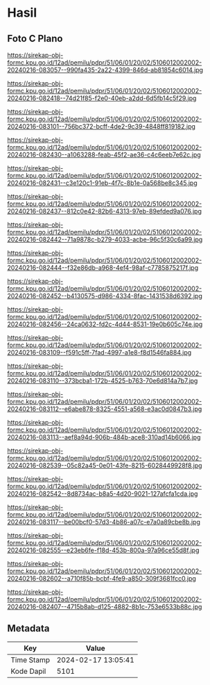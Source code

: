 # Hasil

## Foto C Plano

https://sirekap-obj-formc.kpu.go.id/12ad/pemilu/pdpr/51/06/01/20/02/5106012002002-20240216-083057--990fa435-2a22-4399-846d-ab81854c6014.jpg

https://sirekap-obj-formc.kpu.go.id/12ad/pemilu/pdpr/51/06/01/20/02/5106012002002-20240216-082418--74d21f85-f2e0-40eb-a2dd-6d5fb14c5f29.jpg

https://sirekap-obj-formc.kpu.go.id/12ad/pemilu/pdpr/51/06/01/20/02/5106012002002-20240216-083101--756bc372-bcff-4de2-9c39-4848ff819182.jpg

https://sirekap-obj-formc.kpu.go.id/12ad/pemilu/pdpr/51/06/01/20/02/5106012002002-20240216-082430--a1063288-feab-45f2-ae36-c4c6eeb7e62c.jpg

https://sirekap-obj-formc.kpu.go.id/12ad/pemilu/pdpr/51/06/01/20/02/5106012002002-20240216-082431--c3e120c1-91eb-4f7c-8b1e-0a568be8c345.jpg

https://sirekap-obj-formc.kpu.go.id/12ad/pemilu/pdpr/51/06/01/20/02/5106012002002-20240216-082437--812c0e42-82b6-4313-97eb-89efded9a076.jpg

https://sirekap-obj-formc.kpu.go.id/12ad/pemilu/pdpr/51/06/01/20/02/5106012002002-20240216-082442--71a9878c-b279-4033-acbe-96c5f30c6a99.jpg

https://sirekap-obj-formc.kpu.go.id/12ad/pemilu/pdpr/51/06/01/20/02/5106012002002-20240216-082444--f32e86db-a968-4ef4-98af-c7785875217f.jpg

https://sirekap-obj-formc.kpu.go.id/12ad/pemilu/pdpr/51/06/01/20/02/5106012002002-20240216-082452--b4130575-d986-4334-8fac-1431538d6392.jpg

https://sirekap-obj-formc.kpu.go.id/12ad/pemilu/pdpr/51/06/01/20/02/5106012002002-20240216-082456--24ca0632-fd2c-4d44-8531-19e0b605c74e.jpg

https://sirekap-obj-formc.kpu.go.id/12ad/pemilu/pdpr/51/06/01/20/02/5106012002002-20240216-083109--f591c5ff-7fad-4997-a1e8-f8d1546fa884.jpg

https://sirekap-obj-formc.kpu.go.id/12ad/pemilu/pdpr/51/06/01/20/02/5106012002002-20240216-083110--373bcba1-172b-4525-b763-70e6d814a7b7.jpg

https://sirekap-obj-formc.kpu.go.id/12ad/pemilu/pdpr/51/06/01/20/02/5106012002002-20240216-083112--e6abe878-8325-4551-a568-e3ac0d0847b3.jpg

https://sirekap-obj-formc.kpu.go.id/12ad/pemilu/pdpr/51/06/01/20/02/5106012002002-20240216-083113--aef8a94d-906b-484b-ace8-310ad14b6066.jpg

https://sirekap-obj-formc.kpu.go.id/12ad/pemilu/pdpr/51/06/01/20/02/5106012002002-20240216-082539--05c82a45-0e01-43fe-8215-6028449928f8.jpg

https://sirekap-obj-formc.kpu.go.id/12ad/pemilu/pdpr/51/06/01/20/02/5106012002002-20240216-082542--8d8734ac-b8a5-4d20-9021-127afcfa1cda.jpg

https://sirekap-obj-formc.kpu.go.id/12ad/pemilu/pdpr/51/06/01/20/02/5106012002002-20240216-083117--be00bcf0-57d3-4b86-a07c-e7a0a89cbe8b.jpg

https://sirekap-obj-formc.kpu.go.id/12ad/pemilu/pdpr/51/06/01/20/02/5106012002002-20240216-082555--e23eb6fe-f18d-453b-800a-97a96ce55d8f.jpg

https://sirekap-obj-formc.kpu.go.id/12ad/pemilu/pdpr/51/06/01/20/02/5106012002002-20240216-082602--a710f85b-bcbf-4fe9-a850-309f3681fcc0.jpg

https://sirekap-obj-formc.kpu.go.id/12ad/pemilu/pdpr/51/06/01/20/02/5106012002002-20240216-082407--4715b8ab-d125-4882-8b1c-753e6533b88c.jpg


## Metadata

| Key        | Value               |
| ---------- | ------------------- |
| Time Stamp | 2024-02-17 13:05:41 |
| Kode Dapil | 5101                |



